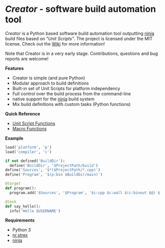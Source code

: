 *Creator* - software build automation tool
==========================================

*Creator* is a Python based software build automation tool outputting
[ninja][] build files based on *"Unit Scripts"*. The project is
licensed under the MIT license. Check out the [Wiki][] for more information!

Note that Creator is in a very early stage. Contributions, questions and
bug reports are welcome!

__Features__

- Creator is simple (and pure Python)
- Modular approach to build definitions
- Built-in set of Unit Scripts for platform independency
- Full control over the build process from the command-line
- native support for the [ninja][] build system
- Mix build definitions with custom tasks (Python functions)

__Quick Reference__

- [Unit Script Functions](https://github.com/creator-build/creator/wiki/Units#unit-script-built-ins)
- [Macro Functions](https://github.com/creator-build/creator/wiki/Macros#functions)

__Example__

```python
load('platform', 'p')
load('compiler', 'c')

if not defined('BuildDir'):
  define('BuildDir', '$ProjectPath/build')
define('Sources', '$*($ProjectPath/*.cpp)')
define('Program', '$(p:bin $BuildDir/main)')

@target
def program():
  program.add('$Sources', '$Program', '$c:cpp $c:wall $(c:binout $@) $!<')

@task
def say_hello():
  info('Hello $USERNAME')
```

__Requirements__

- Python 3
- [nr.strex][]
- [ninja][]

[ninja]: https://github.com/martine/ninja
[nr.strex]: https://github.com/NiklasRosenstein/nr.strex
[Wiki]: https://github.com/creator-build/creator/wiki
